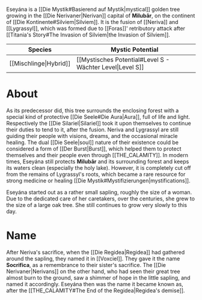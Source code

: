 Eseyána is a [[Die Mystik#Basierend auf Mystik|mystical]] golden tree growing in the [[Die Nerivaner|Nerivan]] capital of **Milubâr**, on the continent of [[Die Kontinente#Silviem|Silviem]]. It is the fusion of [[Neriva]] and [[Lygrassyl]], which was formed due to [[Foras]]' retributory attack  after [[Titania's Story#The Invasion of Silviem|the Invasion of Silviem]].

| Species                | Mystic Potential                                          |
| ---------------------- | --------------------------------------------------------- |
| [[Mischlinge\|Hybrid]] | [[Mystisches Potential#Level S - Wächter Level\|Level S]] |
# About
As its predecessor did, this tree surrounds the enclosing forest with a special kind of protective [[Die Seele#Die Aura|Aura]], full of life and light. Respectively the [[Die Silariel|Silariel]] took it upon themselves to continue their duties to tend to it, after the fusion.
Neriva and Lygrassyl are still guiding their people with visions, dreams, and the occasional miracle healing. The dual [[Die Seele|soul]] nature of their existence could be considered a form of [[Der Burst|Burst]], which helped them to protect themselves and their people even through [[THE_CALAMITY]].
In modern times, Eseyána still protects **Milubâr** and its surrounding forest and keeps its waters clean (especially the holy lake). However, it is completely cut off from the remains of Lygrassyl's roots, which became a rare resource for strong medicine or healing [[Die Mystik#Mystifizierungen|mystifications]].

Eseyána started out as a rather small sapling, roughly the size of a woman. Due to the dedicated care of her caretakers, over the centuries, she grew to the size of a large oak tree. She still continues to grow very slowly to this day.
# Name
After Neriva's sacrifice, when the [[Die Regidea|Regidea]] had gathered around the sapling, they named it in [[Voxciel]]. They gave it the name **Socrifica**, as a remembrance to their sister's sacrifice. The [[Die Nerivaner|Nerivans]] on the other hand, who had seen their great tree almost burn to the ground, saw a shimmer of hope in the little sapling, and named it accordingly. Eseyána then was the name it became known as, after the [[THE_CALAMITY#The End of the Regidea|Regidea's demise]].